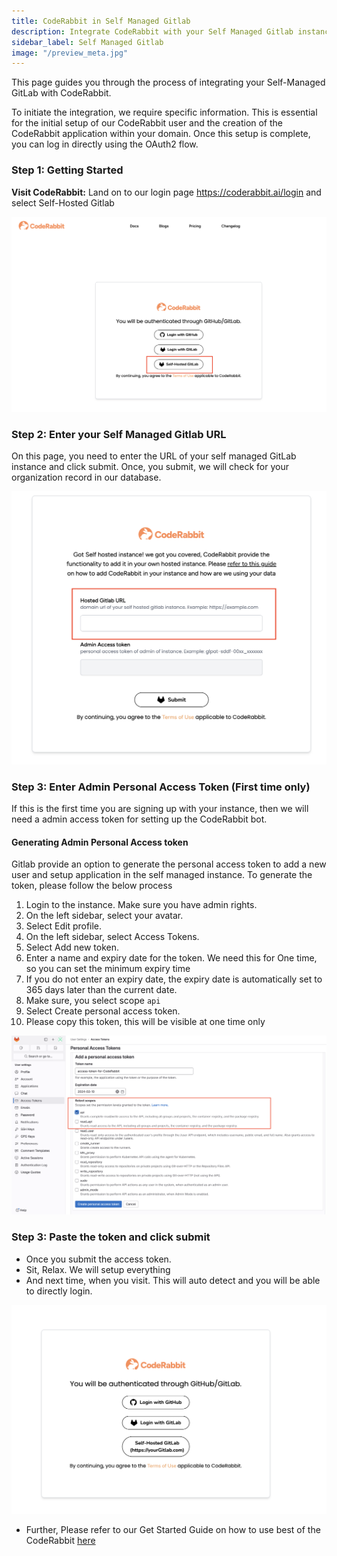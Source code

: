```yaml
---
title: CodeRabbit in Self Managed Gitlab
description: Integrate CodeRabbit with your Self Managed Gitlab instance.
sidebar_label: Self Managed Gitlab
image: "/preview_meta.jpg"
---
```


<head>
 <meta charSet="utf-8" />
  <meta name="title" content="CodeRabbit in Self Managed Gitlab" />
  <meta name="description" content="Integrate CodeRabbit in your own hosted Gitlab instance." />

  <meta property="og:type" content="website" />
  <meta property="og:url" content="https://coderabbit.ai/" />
  <meta property="og:title" content="CodeRabbit in Self Managed Gitlab" />
  <meta property="og:description" content="CodeRabbit: AI-powered Code Reviews" />
  <meta property="og:image" content="/preview_meta.jpg" />

  <meta name="twitter:image" content="https://coderabbit.ai/preview_meta.jpg" />
  <meta name="twitter:card" content="summary_large_image" />
  <meta name="twitter:title" content="CodeRabbit in Self Managed Gitlab" />
  <meta name="twitter:description" content="CodeRabbit: AI-powered Code Reviews" />
</head>

This page guides you through the process of integrating your Self-Managed GitLab with CodeRabbit.

To initiate the integration, we require specific information. This is essential for the initial setup of our CodeRabbit user and the creation of the CodeRabbit application within your domain. Once this setup is complete, you can log in directly using the OAuth2 flow.

### **Step 1: Getting Started**

**Visit CodeRabbit:** Land on to our login page https://coderabbit.ai/login and select Self-Hosted Gitlab

![login-page](./images/login-page.png)

### Step 2: Enter your Self Managed Gitlab URL

On this page, you need to enter the URL of your self managed GitLab instance and click submit. Once, you submit, we will check for your organization record in our database.

![Untitled](./images/enter-url.png)

### **Step 3: Enter Admin Personal Access Token (First time only)**

If this is the first time you are signing up with your instance, then we will need a admin access token for setting up the CodeRabbit bot.

#### **Generating Admin Personal Access token**

Gitlab provide an option to generate the personal access token to add a new user and setup application in the self managed instance. To generate the token, please follow the below process

1. Login to the instance. Make sure you have admin rights.
2. On the left sidebar, select your avatar.
3. Select Edit profile.
4. On the left sidebar, select Access Tokens.
5. Select Add new token.
6. Enter a name and expiry date for the token. We need this for One time, so you can set the minimum expiry time
7. If you do not enter an expiry date, the expiry date is automatically set to 365 days later than the current date.
8. Make sure, you select scope `api`
9. Select Create personal access token.
10. Please copy this token, this will be visible at one time only

![Untitled](./images/admin-access-token.png)

### **Step 3: Paste the token and click submit**

- Once you submit the access token.
- Sit, Relax. We will setup everything
- And next time, when you visit. This will auto detect and you will be able to directly login.

![Untitled](./images/self-hosted-page.png)

- Further, Please refer to our Get Started Guide on how to use best of the CodeRabbit [here](../get-started/add-repo.md)
